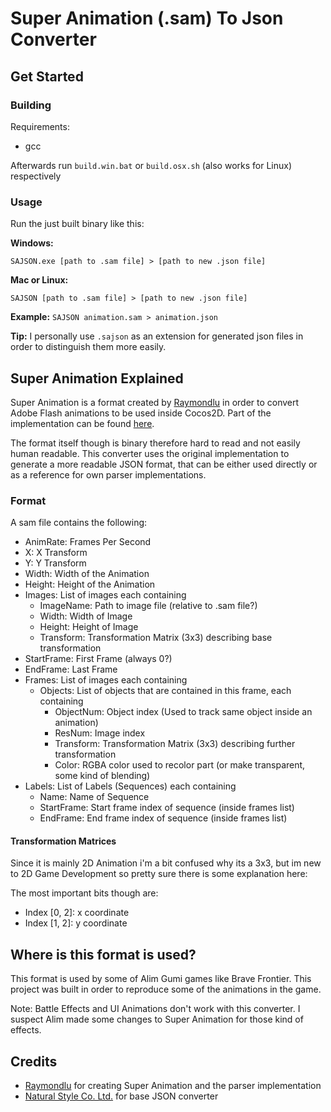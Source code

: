 # Super Animation (.sam) To Json Converter

## Get Started

### Building

Requirements:
- gcc

Afterwards run `build.win.bat` or `build.osx.sh` (also works for Linux) respectively

### Usage

Run the just built binary like this:

**Windows:**

`SAJSON.exe [path to .sam file] > [path to new .json file]`

**Mac or Linux:**

`SAJSON [path to .sam file] > [path to new .json file]`

**Example:** `SAJSON animation.sam > animation.json`

**Tip:** I personally use `.sajson` as an extension for generated json files in order to distinguish them more easily.

## Super Animation Explained

Super Animation is a format created by [Raymondlu](https://github.com/raymondlu) in order to convert Adobe Flash animations to be used inside Cocos2D.
Part of the implementation can be found [here](https://github.com/raymondlu/super-animation-samples).

The format itself though is binary therefore hard to read and not easily human readable. This converter uses the original implementation to generate a more readable JSON format, that can be either used directly or as a reference for own parser implementations.

### Format

A sam file contains the following:
- AnimRate: Frames Per Second
- X: X Transform
- Y: Y Transform
- Width: Width of the Animation
- Height: Height of the Animation
- Images: List of images each containing
    - ImageName: Path to image file (relative to .sam file?)
    - Width: Width of Image
    - Height: Height of Image
    - Transform: Transformation Matrix (3x3) describing base transformation
- StartFrame: First Frame (always 0?)
- EndFrame: Last Frame
- Frames: List of images each containing
    - Objects: List of objects that are contained in this frame, each containing
        - ObjectNum: Object index (Used to track same object inside an animation)
        - ResNum: Image index
        - Transform: Transformation Matrix (3x3) describing further transformation
        - Color: RGBA color used to recolor part (or make transparent, some kind of blending)
- Labels: List of Labels (Sequences) each containing
    - Name: Name of Sequence
    - StartFrame: Start frame index of sequence (inside frames list)
    - EndFrame: End frame index of sequence (inside frames list)

#### Transformation Matrices

Since it is mainly 2D Animation i'm a bit confused why its a 3x3, but im new to 2D Game Development so pretty sure there is some explanation here:

The most important bits though are:
- Index [0, 2]: x coordinate
- Index [1, 2]: y coordinate

## Where is this format is used?

This format is used by some of Alim Gumi games like Brave Frontier.
This project was built in order to reproduce some of the animations in the game.

Note: Battle Effects and UI Animations don't work with this converter. I suspect Alim made some changes to Super Animation for those kind of effects.

## Credits
- [Raymondlu](https://github.com/raymondlu) for creating Super Animation and the parser implementation
- [Natural Style Co. Ltd.](https://na-s.jp/SuperAnimHTML5/) for base JSON converter


